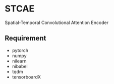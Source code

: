 # STCAE
Spatial-Temporal Convolutional Attention Encoder

## Requirement
- pytorch
- numpy
- nilearn
- nibabel
- tqdm
- tensorboardX
